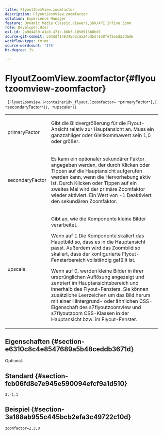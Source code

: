 ```yaml
---
title: FlyoutZoomView.zoomfactor
description: FlyoutZoomView.zoomfactor
solution: Experience Manager
feature: Dynamic Media Classic,Viewers,SDK/API,Inline Zoom
role: Developer,User
exl-id: 2a9d4450-a1a0-471c-86bf-105d516b0bd7
source-git-commit: 50dddf148345d2ca5243d5d7108fefa56d23dad6
workflow-type: tm+mt
source-wordcount: '176'
ht-degree: 2%

---
```


# FlyoutZoomView.zoomfactor{#flyoutzoomview-zoomfactor}

` [FlyoutZoomView.|<containerId>_flyout.]zoomfactor= *`primaryFactor`*[,[ *`secondaryFactor`*][, *`upscale`*]]`

<table id="table_9B98C97485DD4DEB8A6ECBCE8DF6B886"> 
 <tbody> 
  <tr> 
   <td colname="col1"> <p> <span class="codeph"> <span class="varname"> primaryFactor</span> </span> </p> </td> 
   <td colname="col2"> <p> Gibt die Bildvergrößerung für die Flyout-Ansicht relativ zur Hauptansicht an. Muss ein ganzzahliger oder Gleitkommawert sein <span class="codeph"> 1,0</span> oder größer. </p> </td> 
  </tr> 
  <tr> 
   <td colname="col1"> <p> <span class="codeph"> <span class="varname"> secondaryFactor</span> </span> </p> </td> 
   <td colname="col2"> <p> Es kann ein optionaler sekundärer Faktor angegeben werden, der durch Klicken oder Tippen auf die Hauptansicht aufgerufen werden kann, wenn die Hervorhebung aktiv ist. Durch Klicken oder Tippen auf ein zweites Mal wird der primäre Zoomfaktor wieder aktiviert. Ein Wert von <span class="codeph"> -1</span> Deaktiviert den sekundären Zoomfaktor. </p> </td> 
  </tr> 
  <tr> 
   <td colname="col1"> <p><span class="codeph"><span class="varname"> upscale</span></span> </p> </td> 
   <td colname="col2"> <p>Gibt an, wie die Komponente kleine Bilder verarbeitet. </p> <p>Wenn auf <span class="codeph"> 1</span> Die Komponente skaliert das Hauptbild so, dass es in die Hauptansicht passt. Außerdem wird das Zoombild so skaliert, dass der konfigurierte Flyout-Fensterbereich vollständig gefüllt ist. </p> <p>Wenn auf <span class="codeph"> 0</span>, werden kleine Bilder in ihrer ursprünglichen Auflösung angezeigt und zentriert im Hauptansichtsbereich und innerhalb des Flyout-Fensters. Sie können zusätzliche Leerzeichen um das Bild herum mit einer Hintergrund- oder ähnlichen CSS-Eigenschaft des <span class="codeph"> s7flyoutzoomview</span> und <span class="codeph"> s7flyoutzoom</span> CSS-Klassen in der Hauptansicht bzw. im Flyout-Fenster. </p> </td> 
  </tr> 
 </tbody> 
</table>

## Eigenschaften {#section-e6310c8c4e8547689a5b48ceddb3671d}

Optional.

## Standard {#section-fcb06fd8e7e945e590094efcf9a1d510}

`3,-1,1`

## Beispiel {#section-3a188ab955c445bcb2efa3c49722c10d}

`zoomfactor=2,3,0`
